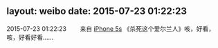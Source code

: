 layout: weibo
date: 2015-07-23 01:22:23
---
<meta name="referrer" content="no-referrer" />

2015-07-23 01:22:23  &nbsp;&nbsp;&nbsp;&nbsp;&nbsp;&nbsp; 来自 <a href="sinaweibo://customweibosource" rel="nofollow">iPhone 5s</a>
《杀死这个爱尔兰人》咳，好看，咳，好看好看…… ​​​
